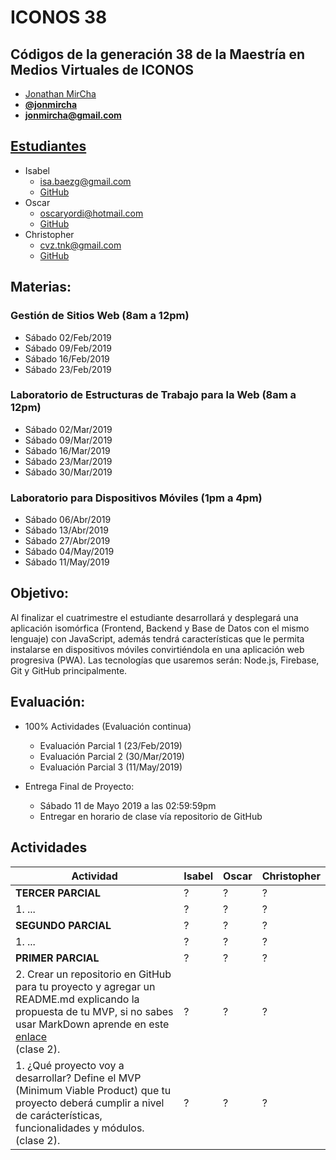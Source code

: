 # ICONOS 38

## Códigos de la generación 38 de la Maestría en Medios Virtuales de ICONOS

* [Jonathan MirCha](http://jonmircha.com)
* **[@jonmircha](https://twitter.com/jonmircha)**
* **[jonmircha@gmail.com](mailto:jonmircha@gmail.com)**

## [Estudiantes](https://docs.google.com/spreadsheets/d/1sw8EqLb1JS_K9a_nfIkZVxrwaCai_BZbpibY0Gr0yX4/)

* Isabel
  * isa.baezg@gmail.com
  * [GitHub]()
* Oscar
  * oscaryordi@hotmail.com
  * [GitHub]()
* Christopher
  * cvz.tnk@gmail.com
  * [GitHub](https://github.com/YukiMinamiHHNii/CN--Iraiban)

## Materias:

### Gestión de Sitios Web (8am a 12pm)

* Sábado 02/Feb/2019
* Sábado 09/Feb/2019
* Sábado 16/Feb/2019
* Sábado 23/Feb/2019

### Laboratorio de Estructuras de Trabajo para la Web  (8am a 12pm)

* Sábado 02/Mar/2019
* Sábado 09/Mar/2019
* Sábado 16/Mar/2019
* Sábado 23/Mar/2019
* Sábado 30/Mar/2019

### Laboratorio para Dispositivos Móviles (1pm a 4pm)

* Sábado 06/Abr/2019
* Sábado 13/Abr/2019
* Sábado 27/Abr/2019
* Sábado 04/May/2019
* Sábado 11/May/2019

## Objetivo:

Al finalizar el cuatrimestre el estudiante desarrollará y desplegará una aplicación isomórfica (Frontend, Backend y Base de Datos con el mismo lenguaje) con JavaScript, además tendrá características que le permita instalarse en dispositivos móviles convirtiéndola en una aplicación web progresiva (PWA). Las tecnologías que usaremos serán: Node.js, Firebase, Git y GitHub principalmente.

## Evaluación:

* 100% Actividades (Evaluación continua)
  * Evaluación Parcial 1 (23/Feb/2019)
  * Evaluación Parcial 2 (30/Mar/2019)
  * Evaluación Parcial 3 (11/May/2019)

* Entrega Final de Proyecto:
  * Sábado 11 de Mayo 2019 a las 02:59:59pm
  * Entregar en horario de clase vía repositorio de GitHub

## Actividades

| Actividad | Isabel | Oscar | Christopher |
| -- | -- | -- | -- |
| **TERCER PARCIAL** | ? | ? | ? |
| 1. ... | ? | ? | ? |
| **SEGUNDO PARCIAL** | ? | ? | ? |
| 1. ... | ? | ? | ? |
| **PRIMER PARCIAL** | ? | ? | ? |
| 2. Crear un repositorio en GitHub para tu proyecto y agregar un README.md explicando la propuesta de tu MVP, si no sabes usar MarkDown aprende en este [enlace](https://joedicastro.com/pages/markdown.html)<br>(clase 2). | ? | ? | ? |
| 1. ¿Qué proyecto voy a desarrollar? Define el MVP (Minimum Viable Product) que tu proyecto deberá cumplir a nivel de carácterísticas, funcionalidades y módulos.<br>(clase 2). | ? | ? | ? |
